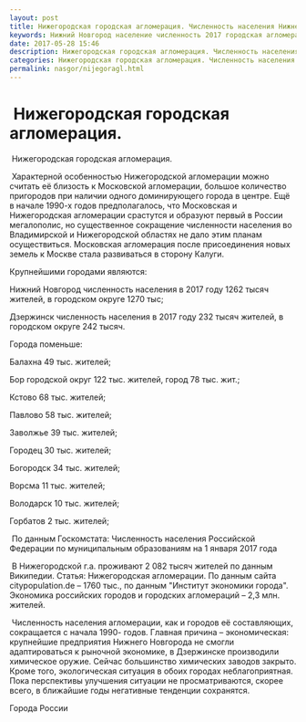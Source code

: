 ```yaml
---
layout: post
title: Нижегородская городская агломерация. Численность населения Нижнего Новгорода
keywords: Нижний Новгород население численность 2017 городская агломерация Дзержинск
date: 2017-05-28 15:46
description: Нижегородская городская агломерация. Численность населения Нижнего Новгорода, Дзержинска 2017
categories: Нижегородская городская агломерация. Численность населения Нижнего Новгорода, Дзержинска 2017
permalink: nasgor/nijegoragl.html
---
```


#  Нижегородская городская агломерация.



 Нижегородская городская агломерация.



 Характерной особенностью Нижегородской агломерации можно считать её близость к Московской агломерации, большое количество пригородов при наличии одного доминирующего города в центре. Ещё в начале 1990-х годов предполагалось, что Московская и Нижегородская агломерации срастутся и образуют первый в России мегалополис, но существенное сокращение численности населения во Владимирской и Нижегородской областях не дало этим планам осуществиться. Московская агломерация после присоединения новых земель к Москве стала развиваться в сторону Калуги.


Крупнейшими городами являются:


Нижний Новгород численность населения в 2017 году 1262 тысяч жителей, в городском округе 1270 тыс;


Дзержинск численность населения в 2017 году 232 тысяч жителей, в городском округе 242 тысяч.


Города поменьше: 


Балахна 49 тыс. жителей;


Бор городской округ  122 тыс. жителей, город 78 тыс. жит.;


Кстово 68 тыс. жителей;


Павлово 58  тыс. жителей;


Заволжье 39 тыс. жителей;


Городец 30 тыс. жителей;


Богородск 34 тыс. жителей;


Ворсма 11 тыс. жителей;


Володарск 10 тыс. жителей;


Горбатов 2 тыс. жителей;





 По данным Госкомстата: Численность населения Российской Федерации по муниципальным образованиям на 1 января 2017 года



 В Нижегородской г.а. проживают 2 082 тысяч жителей по данным Википедии. Статья: Нижегородская агломерации. По данным сайта citypopulation.de – 1760 тыс., по данным &#34;Институт экономики города&#34;. Экономика российских городов и городских агломераций – 2,3 млн. жителей.



 Численность населения агломерации, как и городов её составляющих, сокращается с начала 1990- годов. Главная причина – экономическая: крупнейшие предприятия Нижнего Новгорода не смогли адаптироваться к рыночной экономике, в Дзержинске производили химическое оружие. Сейчас большинство химических заводов закрыто. Кроме того, экологическая ситуация в обоих городах неблагоприятная. Пока перспективы улучшения ситуации не просматриваются, скорее всего, в ближайшие годы негативные тенденции сохранятся.



Города России


		
